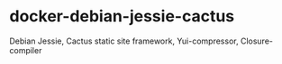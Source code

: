# docker-debian-jessie-cactus
Debian Jessie, Cactus static site framework, Yui-compressor, Closure-compiler
